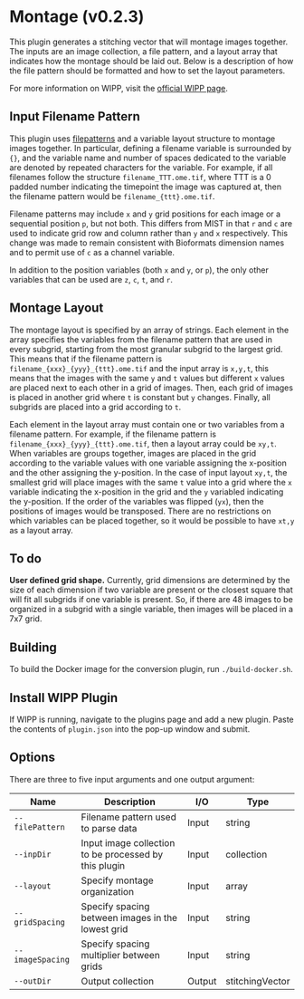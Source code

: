# Montage (v0.2.3)

This plugin generates a stitching vector that will montage images together. The
inputs are an image collection, a file pattern, and a layout array that
indicates how the montage should be laid out. Below is a description of how the
file pattern should be formatted and how to set the layout parameters.

For more information on WIPP, visit the
[official WIPP page](https://isg.nist.gov/deepzoomweb/software/wipp).

## Input Filename Pattern

This plugin uses
[filepatterns](https://github.com/USNISTGOV/MIST/wiki/User-Guide#input-parameters)
and a variable layout structure to montage images together. In particular,
defining a filename variable is surrounded by `{}`, and the variable name and
number of spaces dedicated to the variable are denoted by repeated characters
for the variable. For example, if all filenames follow the structure
`filename_TTT.ome.tif`, where TTT is a 0 padded number indicating the timepoint
the image was captured at, then the filename pattern would be
`filename_{ttt}.ome.tif`.

Filename patterns may include `x` and `y` grid positions for each image or a
sequential position `p`, but not both. This differs from MIST in that `r` and
`c` are used to indicate grid row and column rather than `y` and `x`
respectively. This change was made to remain consistent with Bioformats
dimension names and to permit use of `c` as a channel variable.

In addition to the position variables (both `x` and `y`, or `p`), the only other
variables that can be used are `z`, `c`, `t`, and `r`.

## Montage Layout

The montage layout is specified by an array of strings. Each element in the
array specifies the variables from the filename pattern that are used in every
subgrid, starting from the most granular subgrid to the largest grid. This means
that if the filename pattern is `filename_{xxx}_{yyy}_{ttt}.ome.tif` and the
input array is `x,y,t`, this means that the images with the same `y` and `t`
values but different `x` values are placed next to each other in a grid of
images. Then, each grid of images is placed in another grid where `t` is
constant but `y` changes. Finally, all subgrids are placed into a grid according
to `t`.

Each element in the layout array must contain one or two variables from a
filename pattern. For example, if the filename pattern is
`filename_{xxx}_{yyy}_{ttt}.ome.tif`, then a layout array could be `xy,t`.
When variables are groups together, images are placed in the grid according to
the variable values with one variable assigning the x-position and the other
assigning the y-position. In the case of input layout `xy,t`, the smallest grid
will place images with the same `t` value into a grid where the `x` variable
indicating the x-position in the grid and the `y` variabled indicating the
y-position. If the order of the variables was flipped (`yx`), then the positions
of images would be transposed. There are no restrictions on which variables can
be placed together, so it would be possible to have `xt,y` as a layout array.

## To do

**User defined grid shape.** Currently, grid dimensions are determined by the
size of each dimension if two variable are present or the closest square that
will fit all subgrids if one variable is present. So, if there are 48 images to
be organized in a subgrid with a single variable, then images will be placed in
a 7x7 grid.

## Building

To build the Docker image for the conversion plugin, run
`./build-docker.sh`.

## Install WIPP Plugin

If WIPP is running, navigate to the plugins page and add a new plugin. Paste the
contents of `plugin.json` into the pop-up window and submit.

## Options

There are three to five input arguments and one output argument:

| Name             | Description                                           | I/O    | Type            |
|------------------|-------------------------------------------------------|--------|-----------------|
| `--filePattern`  | Filename pattern used to parse data                   | Input  | string          |
| `--inpDir`       | Input image collection to be processed by this plugin | Input  | collection      |
| `--layout`       | Specify montage organization                          | Input  | array           |
| `--gridSpacing`  | Specify spacing between images in the lowest grid     | Input  | string          |
| `--imageSpacing` | Specify spacing multiplier between grids              | Input  | string          |
| `--outDir`       | Output collection                                     | Output | stitchingVector |
